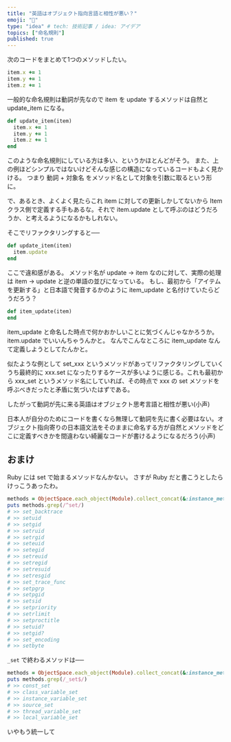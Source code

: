 ```yaml
---
title: "英語はオブジェクト指向言語と相性が悪い？"
emoji: "🐤"
type: "idea" # tech: 技術記事 / idea: アイデア
topics: ["命名規則"]
published: true
---
```


次のコードをまとめて1つのメソッドしたい。

```ruby
item.x += 1
item.y += 1
item.z += 1
```

一般的な命名規則は動詞が先なので item を update するメソッドは自然と update_item になる。

```ruby
def update_item(item)
  item.x += 1
  item.y += 1
  item.z += 1
end
```

このような命名規則にしている方は多い、というかほとんどがそう。
また、上の例ほどシンプルではないけどそんな感じの構造になっているコードもよく見かける。
つまり 動詞 + 対象名 をメソッド名として対象を引数に取るという形に。

で、あるとき、よくよく見たらこれ item に対しての更新しかしてないから Item クラス側で定義する手もあるな。それで item.update として呼ぶのはどうだろうか、と考えるようになるかもしれない。

そこでリファクタリングすると──

```ruby
def update_item(item)
  item.update
end
```

ここで違和感がある。
メソッド名が update → item なのに対して、実際の処理は item → update と逆の単語の並びになっている。
もし、最初から「アイテムを更新する」と日本語で発音するかのように item_update と名付けていたらどうだろう？

```ruby
def item_update(item)
end
```

item_update と命名した時点で何かおかしいことに気づくんじゃなかろうか。
item.update でいいんちゃうんかと。
なんでこんなところに item_update なんて定義しようとしてたんかと。

似たような例として set_xxx というメソッドがあってリファクタリングしていくうち最終的に xxx.set になったりするケースが多いように感じる。これも最初から xxx_set というメソッド名にしていれば、その時点で xxx の set メソッドを呼ぶべきだったと矛盾に気づいたはずである。

したがって動詞が先に来る英語はオブジェクト思考言語と相性が悪い(小声)

日本人が自分のためにコードを書くなら無理して動詞を先に書く必要はない。オブジェクト指向寄りの日本語文法をそのままに命名する方が自然とメソッドをどこに定義すべきかを間違わない綺麗なコードが書けるようになるだろう(小声)

## おまけ

Ruby には set で始まるメソッドなんかない。
さすが Ruby だと書こうとしたらけっこうあったわ。

```ruby
methods = ObjectSpace.each_object(Module).collect_concat(&:instance_methods).uniq
puts methods.grep(/^set/)
# >> set_backtrace
# >> setuid
# >> setgid
# >> setruid
# >> setrgid
# >> seteuid
# >> setegid
# >> setreuid
# >> setregid
# >> setresuid
# >> setresgid
# >> set_trace_func
# >> setpgrp
# >> setpgid
# >> setsid
# >> setpriority
# >> setrlimit
# >> setproctitle
# >> setuid?
# >> setgid?
# >> set_encoding
# >> setbyte
```

`_set` で終わるメソッドは──

```ruby
methods = ObjectSpace.each_object(Module).collect_concat(&:instance_methods).uniq
puts methods.grep(/_set$/)
# >> const_set
# >> class_variable_set
# >> instance_variable_set
# >> source_set
# >> thread_variable_set
# >> local_variable_set
```

いやもう統一して

